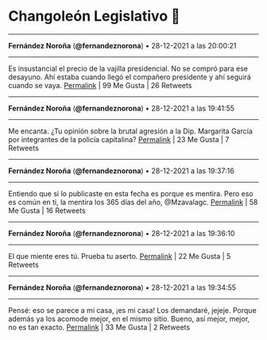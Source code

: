 # Changoleón Legislativo 🙈
*****
**Fernández Noroña** (**@fernandeznorona**) • 28-12-2021 a las 20:00:21
*****
Es insustancial el precio de la vajilla presidencial. No se compró para ese desayuno. Ahí estaba cuando llegó el compañero presidente y ahí seguirá cuando se vaya.
[Permalink](https://twitter.com/fernandeznorona/status/1476040366272880640) | 99 Me Gusta | 26 Retweets
*****
**Fernández Noroña** (**@fernandeznorona**) • 28-12-2021 a las 19:41:55
*****
Me encanta. ¿Tu opinión sobre la brutal agresión a la Dip. Margarita García por integrantes de la policía capitalina?
[Permalink](https://twitter.com/fernandeznorona/status/1476035727905345538) | 23 Me Gusta | 7 Retweets
*****
**Fernández Noroña** (**@fernandeznorona**) • 28-12-2021 a las 19:37:16
*****
Entiendo que si lo publicaste en esta fecha es porque es mentira. Pero eso es común en ti, la mentira los 365 días del año, @Mzavalagc.
[Permalink](https://twitter.com/fernandeznorona/status/1476034556515930121) | 58 Me Gusta | 16 Retweets
*****
**Fernández Noroña** (**@fernandeznorona**) • 28-12-2021 a las 19:36:10
*****
El que miente eres tú. Prueba tu aserto.
[Permalink](https://twitter.com/fernandeznorona/status/1476034279733821441) | 22 Me Gusta | 5 Retweets
*****
**Fernández Noroña** (**@fernandeznorona**) • 28-12-2021 a las 19:34:55
*****
Pensé: eso se parece a mi casa, ¡es mi casa! Los demandaré, jejeje. Porque además ya los acomode mejor, en el mismo sitio. Bueno, así mejor, mejor, no es tan exacto.
[Permalink](https://twitter.com/fernandeznorona/status/1476033965655920640) | 33 Me Gusta | 2 Retweets
